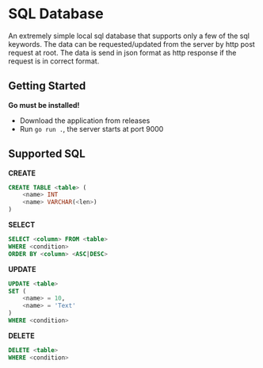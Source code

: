 # SQL Database
An extremely simple local sql database that supports only a few of the sql keywords.
The data can be requested/updated from the server by http post request at root.
The data is send in json format as http response if the request is in correct format.

## Getting Started
**Go must be installed!**
- Download the application from releases
- Run `go run .`, the server starts at port 9000

## Supported SQL
**CREATE**
```sql
CREATE TABLE <table> (
    <name> INT
    <name> VARCHAR(<len>)
)
```

**SELECT**
```sql
SELECT <column> FROM <table>
WHERE <condition>
ORDER BY <column> <ASC|DESC>
```

**UPDATE**
```sql
UPDATE <table>
SET (
    <name> = 10,
    <name> = 'Text'
)
WHERE <condition>
```

**DELETE**
```sql
DELETE <table>
WHERE <condition>
```
